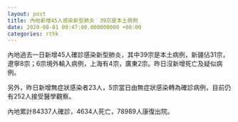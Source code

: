 ```yaml
---
layout: post
title: 內地新增45人感染新型肺炎　39宗是本土病例
date: 2020-08-01 09:47:08.000000000 +08:00
categories: rthk
---
```


內地過去一日新增45人確診感染新型肺炎，其中39宗是本土病例，新疆佔31宗，遼寧8宗；6宗境外輸入病例，上海有4宗，廣東2宗。昨日沒新增死亡及疑似病例。

另外，昨日新增無症狀感染者23人，5宗當日由無症狀感染轉為確診病例，目前仍有252人接受醫學觀察。

內地累計84337人確診，4634人死亡，78989人康復出院。

